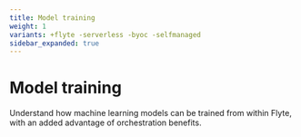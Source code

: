 ```yaml
---
title: Model training
weight: 1
variants: +flyte -serverless -byoc -selfmanaged
sidebar_expanded: true
---
```


# Model training

Understand how machine learning models can be trained from within Flyte, with an added advantage of orchestration benefits.

